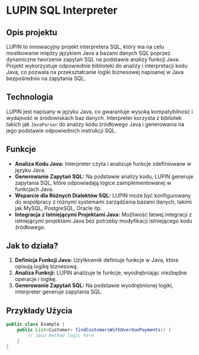 # LUPIN SQL Interpreter

## Opis projektu
LUPIN to innowacyjny projekt interpretera SQL, który ma na celu mostkowanie między językiem Java a bazami danych SQL poprzez dynamiczne tworzenie zapytań SQL na podstawie analizy funkcji Java. Projekt wykorzystuje odpowiednie biblioteki do analizy i interpretacji kodu Java, co pozwala na przekształcanie logiki biznesowej napisanej w Java bezpośrednio na zapytania SQL.

## Technologia
LUPIN jest napisany w języku Java, co gwarantuje wysoką kompatybilność i wydajność w środowiskach baz danych. Interpreter korzysta z bibliotek takich jak `JavaParser` do analizy kodu źródłowego Java i generowania na jego podstawie odpowiednich instrukcji SQL.

## Funkcje
- **Analiza Kodu Java:** Interpreter czyta i analizuje funkcje zdefiniowane w języku Java.
- **Generowanie Zapytań SQL:** Na podstawie analizy kodu, LUPIN generuje zapytania SQL, które odpowiadają logice zaimplementowanej w funkcjach Java.
- **Wsparcie dla Różnych Dialektów SQL:** LUPIN może być konfigurowany do współpracy z różnymi systemami zarządzania bazami danych, takimi jak MySQL, PostgreSQL, Oracle itp.
- **Integracja z Istniejącymi Projektami Java:** Możliwość łatwej integracji z istniejącymi projektami Java bez potrzeby modyfikacji istniejącego kodu źródłowego.

## Jak to działa?
1. **Definicja Funkcji Java:** Użytkownik definiuje funkcje w Java, które opisują logikę biznesową.
2. **Analiza Funkcji:** LUPIN analizuje te funkcje, wyodrębniając niezbędne operacje i logikę.
3. **Generowanie Zapytań SQL:** Na podstawie wyodrębnionej logiki, interpreter generuje zapytania SQL.

## Przykłady Użycia
```java
public class Example {
    public List<Customer> findCustomersWithOverduePayments() {
        // Java method logic here
    }
}
